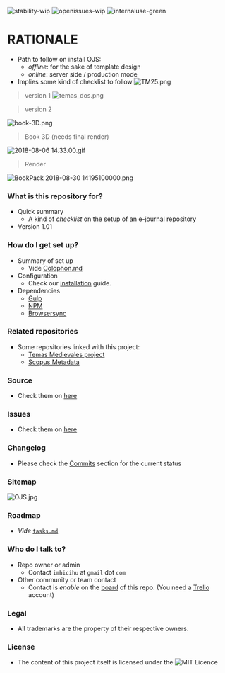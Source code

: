 ![stability-wip](https://bitbucket.org/repo/ekyaeEE/images/477405737-stability_work_in_progress.png) 
![openissues-wip](https://bitbucket.org/repo/ekyaeEE/images/2944199103-issues_open.png) 
![internaluse-green](https://bitbucket.org/repo/ekyaeEE/images/3847436881-internal_use_stable.png)


# RATIONALE #

* Path to follow on install OJS:
     - _offline_: for the sake of template design
	 - _online_: server side / production mode
* Implies some kind of checklist to follow
![TM25.png](https://bitbucket.org/repo/rpybXp8/images/3099136996-TM25.png)

> version 1
![temas_dos.png](https://bitbucket.org/repo/rpybXp8/images/829942321-temas_dos.png)

> version 2

![book-3D.png](https://bitbucket.org/repo/rpybXp8/images/2004126747-book-3D.png)

> Book 3D (needs final render)

![2018-08-06 14.33.00.gif](https://bitbucket.org/repo/rpybXp8/images/763418597-2018-08-06%2014.33.00.gif)

> Render

![BookPack 2018-08-30 14195100000.png](https://bitbucket.org/repo/rpybXp8/images/1319582231-BookPack%202018-08-30%2014195100000.png)

### What is this repository for? ###

* Quick summary
    - A kind of _checklist_ on the setup of an e-journal repository
* Version 1.01

### How do I get set up? ###

* Summary of set up
    - Vide [Colophon.md](https://bitbucket.org/imhicihu/open-journal-system-ojs-project/src/bc926daaa58527e7792d1f1b3e2b39442486b78a/Colophon.md?at=master&fileviewer=file-view-default)
* Configuration
    - Check our [installation](https://bitbucket.org/imhicihu/open-journal-system-ojs-project/src/master/Procedures/installation.md) guide.
* Dependencies
    - [Gulp](https://gulpjs.com/)
    - [NPM](https://www.npmjs.com/)
    - [Browsersync](https://browsersync.io/)
    
### Related repositories ###

* Some repositories linked with this project:
     - [Temas Medievales project](https://bitbucket.org/imhicihu/temas-medievales-project/src/)
     - [Scopus Metadata](https://bitbucket.org/imhicihu/scopus-metadata/src/)
    
### Source ###

* Check them on [here](https://bitbucket.org/imhicihu/open-journal-system-ojs-project/src)

### Issues ###

* Check them on [here](https://bitbucket.org/imhicihu/open-journal-system-ojs-project/issues?status=new&status=open)

### Changelog ###

* Please check the [Commits](https://bitbucket.org/imhicihu/open-journal-system-ojs-project/commits/) section for the current status

### Sitemap ###
![OJS.jpg](https://bitbucket.org/repo/rpybXp8/images/2062653371-OJS.jpg)

### Roadmap ###
* _Vide_ [`tasks.md`](https://bitbucket.org/imhicihu/open-journal-system-ojs-project/src/master/tasks.md)

### Who do I talk to? ###

* Repo owner or admin
    - Contact `imhicihu` at `gmail` dot `com`
* Other community or team contact
    - Contact is _enable_ on the [board](https://bitbucket.org/imhicihu/open-journal-system-ojs-project/addon/trello/trello-board) of this repo. (You need a [Trello](https://trello.com/) account)


### Legal ###

* All trademarks are the property of their respective owners.

### License ###

* The content of this project itself is licensed under the ![MIT Licence](https://bitbucket.org/repo/ekyaeEE/images/2049852260-MIT-license-green.png)